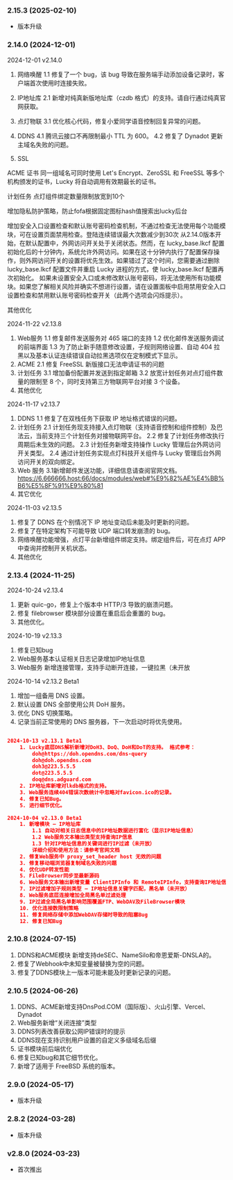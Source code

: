### 2.15.3 (2025-02-10)

- 版本升级

### 2.14.0 (2024-12-01)

2024-12-01 v2.14.0
1. 网络唤醒
    1.1 修复了一个 bug，该 bug 导致在服务端手动添加设备记录时，客户端首次使用时连接失败。

2. IP地址库
    2.1 新增对纯真新版地址库（czdb 格式）的支持。请自行通过纯真官网获取。

3. 点灯物联
    3.1 优化核心代码，修复小爱同学语音控制回复异常的问题。

4. DDNS
    4.1 腾讯云接口不再限制最小 TTL 为 600。
    4.2 修复了 Dynadot 更新主域名失败的问题。
5. SSL

ACME 证书 同一组域名可同时使用 Let's Encrypt、ZeroSSL 和 FreeSSL 等多个机构颁发的证书，Lucky 将自动调用有效期最长的证书。

计划任务 点灯组件绑定数量限制放宽到10个

增加隐私防护策略，防止fofa根据固定图标hash值搜索出lucky后台

增加安全入口设置检查和默认账号密码检查机制，不通过检查无法使用每个功能模块，可在设置页面禁用检查。登陆连续错误最大次数减少到30次 从2.14.0版本开始，在默认配置中，外网访问开关处于关闭状态。然而，在 lucky_base.lkcf 配置初始化后的十分钟内，系统允许外网访问。如果在这十分钟内执行了配置保存操作，则外网访问开关的设置将优先生效。如果错过了这个时间，您需要通过删除 lucky_base.lkcf 配置文件并重启 Lucky 进程的方式，使 lucky_base.lkcf 配置再次初始化。 如果未设置安全入口或未修改默认账号密码，将无法使用所有功能模块。如果您了解相关风险并确实不想进行设置，请在设置面板中启用禁用安全入口设置检查和禁用默认账号密码检查开关（此两个选项会闪烁提示）。

其他优化

2024-11-22 v2.13.8
1. Web服务
    1.1 修复邮件发送服务对 465 端口的支持
    1.2 优化邮件发送服务调试的前端界面
    1.3 为了防止新手随意修改设置，子规则网络设置、自动 404 拉黑以及基本认证连续错误自动拉黑选项仅在定制模式下显示。
2. ACME
    2.1 修复 FreeSSL 新版接口无法申请证书的问题
3. 计划任务
    3.1 增加备份配置并发送到指定邮箱
    3.2 放宽计划任务对点灯组件数量的限制至 8 个，同时支持第三方物联网平台对接 3 个设备。
4. 其他优化

2024-11-17 v2.13.7
1. DDNS
    1.1 修复了在双栈任务下获取 IP 地址格式错误的问题。
2. 计划任务
    2.1 计划任务现支持接入点灯物联（支持语音控制和组件控制）及巴法云，当前支持三个计划任务对接物联网平台。
    2.2 修复了计划任务修改执行周期后未生效的问题。
    2.3 计划任务新增支持操作 Lucky 管理后台外网访问开关类型。
    2.4 通过计划任务实现点灯科技开关组件与 Lucky 管理后台外网访问开关的双向绑定。
3. Web 服务
    3.1新增邮件发送功能，详细信息请查阅官网文档。 https://6.666666.host:66/docs/modules/web#%E9%82%AE%E4%BB%B6%E5%8F%91%E9%80%81
4. 其它优化

2024-11-03 v2.13.5
1. 修复了 DDNS 在个别情况下 IP 地址变动后未能及时更新的问题。
2. 修复了在特定架构下可能导致 UDP 端口转发崩溃的 bug。
3. 网络唤醒功能增强，点灯平台新增组件绑定支持。绑定组件后，可在点灯 APP 中查询并控制开关机状态。
4. 其他优化

### 2.13.4 (2024-11-25)

2024-10-24 v2.13.4
1. 更新 quic-go，修复上个版本中 HTTP/3 导致的崩溃问题。
2. 修复 filebrowser 模块部分设置在重启后会重置的 bug。
3. 其他优化。

2024-10-19 v2.13.3
1. 修复已知bug
2. Web服务基本认证相关日志记录增加IP地址信息
3. Web服务 新增连接管理，支持手动断开连接，一键拉黑（未开放

2024-10-14 v2.13.2 Beta1
1. 增加一组备用 DNS 设置。
2. 默认设置 DNS 全部使用公共 DoH 服务。
3. 优化 DNS 切换策略。
4. 记录当前正常使用的 DNS 服务器，下一次启动时将优先使用。

```json

2024-10-13 v2.13.1 Beta1  
    1. Lucky底层DNS解析新增对DoH3、DoQ、DoH和DoT的支持。 格式参考：
        doh@https://doh.opendns.com/dns-query
        doh@doh.opendns.com
        doh3@223.5.5.5
        dot@223.5.5.5
        doq@dns.adguard.com
    2. IP地址库新增对lkdb格式的支持。
    3. Web服务连续404错误次数统计中忽略对favicon.ico的记录。
    4. 修复已知Bug。
    5. 进行细节优化。

2024-10-04 v2.13.0 Beta1 
    1. 新增模块 — IP地址库
        1.1 自动对相关日志信息中的IP地址数据进行富化（显示IP地址信息）
        1.2 Web服务文本输出类型支持查询IP信息
        1.3 针对IP地址信息的关键词进行IP过滤（未开放）
        详细介绍和使用方法：请参考官网文档
    2. 修复Web服务中 proxy_set_header host 无效的问题
    3. 修复移动端浏览器复制域名失败的问题
    4. 优化UDP转发性能
    5. FileBrowser同步至最新源码
    6. Web服务文本输出新增变量 ClientIPInfo 和 RemoteIPInfo，支持查询IP地址信息
    7. IP过滤增加子规则类型 — IP地址信息关键字匹配，黑名单（未开放）
    8. Web服务底层连接增加全局黑名单过滤处理
    9. IP过滤全局黑名单影响范围覆盖FTP、WebDAV及FileBrowser模块
    10. 优化连接数限制策略
    11. 修复网络存储中添加WebDAV存储时导致的阻塞Bug
    12. 修复已知Bug

```

### 2.10.8 (2024-07-15)

1. DDNS和ACME模块 新增支持deSEC、NameSilo和帝恩爱斯-DNSLA的。
2. 修复了Webhook中未知变量被替换为空的问题。
3. 修复了DDNS模块上一版本可能未能及时更新记录的问题。

### 2.10.5 (2024-06-26)

1. DDNS、ACME新增支持DnsPod.COM（国际版）、火山引擎、Vercel、Dynadot
2. Web服务新增“关闭连接”类型
3. DDNS列表改善获取公网IP错误时的提示
4. DDNS现在支持识别用户设置的自定义多级域名后缀
5. 证书模块前后端优化
6. 修复已知bug和其它细节优化。
7. 新增了适用于 FreeBSD 系统的版本。

### 2.9.0 (2024-05-17)

- 版本升级

### 2.8.2 (2024-03-28)

- 版本升级

### v2.8.0 (2024-03-23)

- 首次推出

